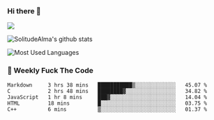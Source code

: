 ### Hi there 👋
<p>
  <a href="https://count.getloli.com/"><img src="https://count.getloli.com/get/@:solitudealma"></a>
</p>

![SolitudeAlma's github stats](https://github-readme-stats.vercel.app/api?username=solitudealma&show_icons=true&theme=radical)

![Most Used Languages](https://github-readme-stats.vercel.app/api/top-langs/?username=solitudealma&layout=compact&hide_border=true&theme=dark)
<!-- ![visitors](https://visitor-badge.glitch.me/badge?page_id=solitudealma.solitudealma.id) -->


### :dart: Weekly Fuck The Code

<!--START_SECTION:waka-->
```text
Markdown     3 hrs 38 mins   ███████████▒░░░░░░░░░░░░░   45.07 % 
C            2 hrs 48 mins   ████████▓░░░░░░░░░░░░░░░░   34.82 % 
JavaScript   1 hr 8 mins     ███▓░░░░░░░░░░░░░░░░░░░░░   14.04 % 
HTML         18 mins         █░░░░░░░░░░░░░░░░░░░░░░░░   03.75 % 
C++          6 mins          ▒░░░░░░░░░░░░░░░░░░░░░░░░   01.37 % 
```
<!--END_SECTION:waka-->
